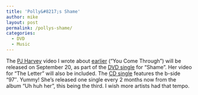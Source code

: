 ```yaml
---
title: 'Polly&#8217;s Shame'
author: mike
layout: post
permalink: /pollys-shame/
categories:
  - DVD
  - Music
---
```

The <a target="_blank" href="http://www.pjharvey.net">PJ Harvey</a> video I wrote about [earlier][1] (&#8220;You Come Through&#8221;) will be released on September 20, as part of the <a target="_blank" href="http://www1.hmv.co.uk/hmvweb/displayProductDetails.do?ctx=280;-1;-1;-1&#038;sku=323507">DVD single</a> for &#8220;Shame&#8221;. Her video for &#8220;The Letter&#8221; will also be included. The <a target="_blank" href="http://www1.hmv.co.uk/hmvweb/displayProductDetails.do?ctx=280;-1;-1;-1&#038;sku=323506">CD single</a> features the b-side &#8220;97&#8243;. Yummy! She&#8217;s released one single every 2 months now from the album &#8220;Uh huh her&#8221;, this being the third. I wish more artists had that tempo.

 [1]: http://www.redvolume.com/archives/2004/07/20/you-come-through/